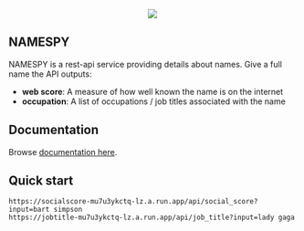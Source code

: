 <p align="center">
    <a href="https://namespy.ml"><img src="https://raw.githubusercontent.com/RaidasGrisk/names_app/master/web/src/assets/Picture1.png"/></a>
</p>

## NAMESPY

NAMESPY is a rest-api service providing details about names. Give a full name the API outputs:
* <b>web score</b>: A measure of how well known the name is on the internet  
* <b>occupation</b>: A list of occupations / job titles associated with the name

## Documentation

Browse [documentation here](http://namespy.ml/#/Docs).

## Quick start

```
https://socialscore-mu7u3ykctq-lz.a.run.app/api/social_score?input=bart simpson
https://jobtitle-mu7u3ykctq-lz.a.run.app/api/job_title?input=lady gaga
```
